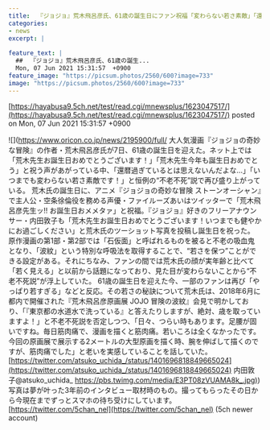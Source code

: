 ```yaml
---
title:  『ジョジョ』荒木飛呂彦氏、61歳の誕生日にファン祝福「変わらない若さ素敵」「還暦過ぎているとは思えない」  
categories:
- news
excerpt: |
  
feature_text: |
  ##  『ジョジョ』荒木飛呂彦氏、61歳の誕生...
  Mon, 07 Jun 2021 15:31:57  +0900
feature_image: "https://picsum.photos/2560/600?image=733"
image: "https://picsum.photos/2560/600?image=733"
---
```


[https://hayabusa9.5ch.net/test/read.cgi/mnewsplus/1623047517/](https://hayabusa9.5ch.net/test/read.cgi/mnewsplus/1623047517/)
posted on Mon, 07 Jun 2021 15:31:57  +0900

<!--more-->

![](https://www.oricon.co.jp/news/2195900/full/ 大人気漫画『ジョジョの奇妙な冒険』の作者・荒木飛呂彦氏が7日、61歳の誕生日を迎えた。ネット上では「荒木先生お誕生日おめでとうございます！」「荒木先生今年も誕生日おめでとう」と祝う声があがっている中、「還暦過ぎているとは思えないんだよな…」「いつまでも変わらない若さ素敵です！」と恒例の“不老不死”説で再び盛り上がっている。 荒木氏の誕生日に、アニメ『ジョジョの奇妙な冒険 ストーンオーシャン』で主人公・空条徐倫役を務める声優・ファイルーズあいはツイッターで「荒木飛呂彦先生ッ!! お誕生日おメメタァ」と祝福。『ジョジョ』好きのフリーアナウンサー・内田敦子も「荒木先生お誕生日おめでとうございます！いつまでも健やかにお過ごしください」と荒木氏のツーショット写真を投稿し誕生日を祝った。 原作漫画の第1部・第2部では「石仮面」と呼ばれるものを被ると不老の吸血鬼となり、「波紋」という特別な呼吸法を取得することで、“若さを保つ”ことができる設定がある。それにちなみ、ファンの間では荒木氏の顔が実年齢と比べて「若く見える」と以前から話題になっており、見た目が変わらないことから“不老不死説”が浮上していた。 61歳の誕生日を迎えた今、一部のファンは再び「やっぱり若すぎる」などと反応。その若さの秘訣について荒木氏は、2018年6月に都内で開催された『荒木飛呂彦原画展 JOJO 冒険の波紋』会見で明かしており、「『東京都の水道水で洗っている』と答えたりしますが、絶対、歳を取っていますよ！」と不老不死説を否定しつつ、「日々、つらい時もあります。足腰が固いですね。毎日筋肉痛で、漫画を描くと筋肉痛。若いころは全くなかったです。今回の原画展で展示する2メートルの大型原画を描く時、腕を伸ばして描くのですが、筋肉痛でした」と老いを実感していることを話していた。 [https://twitter.com/atsuko_uchida_/status/1401696818849665024](https://twitter.com/atsuko_uchida_/status/1401696818849665024) 内田敦子@atsuko_uchida_ [https://pbs.twimg.com/media/E3PT08zVUAMA8k_.jpg)](https://pbs.twimg.com/media/E3PT08zVUAMA8k_.jpg)) 写真は夢が叶った3年前のインタビュー取材時のもの。撮ってもらったその日から今現在までずっとスマホの待ち受けにしています。 [https://twitter.com/5chan_nel](https://twitter.com/5chan_nel) (5ch newer account)
